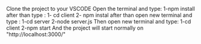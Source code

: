 Clone the project to your VSCODE
Open the terminal and type: 
1-npm install
after than type :
1- cd client
2- npm instal
after than open new terminal and type :
1-cd server
2-node server.js
Then open new terminal and type:
1-cd client
2-npm start
And the project will start normally on "http://localhost:3000/"
